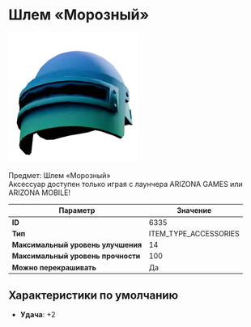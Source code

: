 # Шлем «Морозный»

![Item Image](../img/6335.webp?raw=true)

Предмет: Шлем «Морозный»<br>Аксессуар доступен только играя с лаунчера ARIZONA GAMES или ARIZONA MOBILE!


| Параметр | Значение |
|----------|----------|
| **ID** | 6335 |
| **Тип** | ITEM_TYPE_ACCESSORIES |
| **Максимальный уровень улучшения** | 14 |
| **Максимальный уровень прочности** | 100 |
| **Можно перекрашивать** | Да |

## Характеристики по умолчанию

- **Удача**: +2

